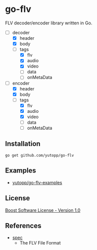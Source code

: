 # go-flv

FLV decoder/encoder library written in Go.

- [ ] decoder
  - [x] header
  - [x] body
  - [ ] tags
    - [x] flv
    - [x] audio
    - [x] video
    - [ ] data
    - [ ] onMetaData
- [ ] encoder
  - [x] header
  - [x] body
  - [ ] tags
    - [x] flv
    - [x] audio
    - [x] video
    - [ ] data
    - [ ] onMetaData
  
## Installation

```
go get github.com/yutopp/go-flv
```

## Examples

- [yutopp/go-flv-examples](https://github.com/yutopp/go-flv-examples)

## License

[Boost Software License - Version 1.0](./LICENSE_1_0.txt)

## References

- [spec](https://wwwimages2.adobe.com/content/dam/acom/en/devnet/flv/video_file_format_spec_v10.pdf)
  - The FLV File Format
  
  
